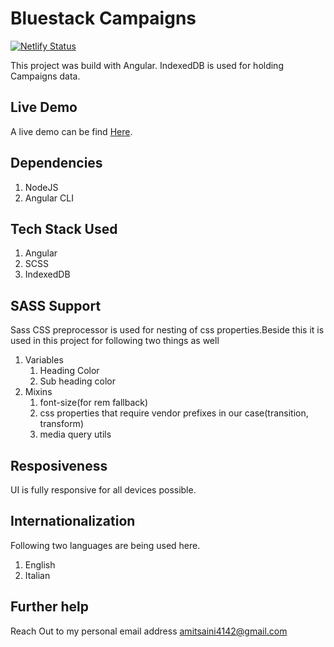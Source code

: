 # Bluestack Campaigns

[![Netlify Status](https://api.netlify.com/api/v1/badges/1b950a75-c1d9-49a8-adbf-2bf26b4430da/deploy-status)](https://app.netlify.com/sites/amit-saini-demo/deploys)

This project was build with Angular. IndexedDB is used for holding Campaigns data.

## Live Demo

A live demo can be find [Here](https://amitsaini4142.github.io).

## Dependencies
1. NodeJS
2. Angular CLI

## Tech Stack Used
1. Angular
2. SCSS
3. IndexedDB

## SASS Support

Sass CSS preprocessor is used for nesting of css properties.Beside this it is used in this project for following two things as well
1. Variables
    1. Heading Color
    2. Sub heading color
2. Mixins
    1. font-size(for rem fallback)
    2. css properties that require vendor prefixes in our case(transition, transform)
    3. media query utils

## Resposiveness
UI is fully responsive for all devices possible.

## Internationalization
Following two languages are being used here.
1. English
2. Italian

## Further help

Reach Out to my personal email address amitsaini4142@gmail.com

